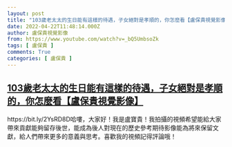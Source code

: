 ```yaml
---
layout: post
title: "103歲老太太的生日能有這樣的待遇，子女絕對是孝順的，你怎麼看【盧保貴視覺影像】"
date: 2022-04-22T11:48:14.000Z
author: 盧保貴視覺影像
from: https://www.youtube.com/watch?v=_bQ5UmbsoZk
tags: [ 盧保貴 ]
comments: True
categories: [ 盧保貴 ]
---
```

<!--1650628094000-->
[103歲老太太的生日能有這樣的待遇，子女絕對是孝順的，你怎麼看【盧保貴視覺影像】](https://www.youtube.com/watch?v=_bQ5UmbsoZk)
------

<div>
https://bit.ly/2YsRD8D哈嘍，大家好！我是盧寶貴！我拍攝的視頻希望能給大家帶來貢獻能夠留存後世，能成為後人對現在的歷史參考期待影像能為將來保留文獻，給人們帶來更多的意義與思考。喜歡我的視頻記得評論哦！
</div>
